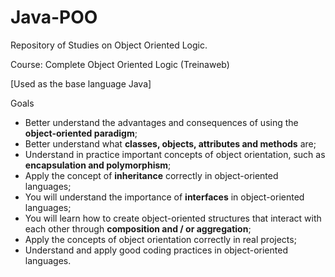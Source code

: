 # Java-POO
Repository of Studies on Object Oriented Logic.

Course: Complete Object Oriented Logic (Treinaweb)

[Used as the base language Java]

Goals
- Better understand the advantages and consequences of using the **object-oriented paradigm**;
- Better understand what **classes, objects, attributes and methods** are;
- Understand in practice important concepts of object orientation, such as **encapsulation and polymorphism**;
- Apply the concept of **inheritance** correctly in object-oriented languages;
- You will understand the importance of **interfaces** in object-oriented languages;
- You will learn how to create object-oriented structures that interact with each other through **composition and / or aggregation**;
- Apply the concepts of object orientation correctly in real projects;
- Understand and apply good coding practices in object-oriented languages.
